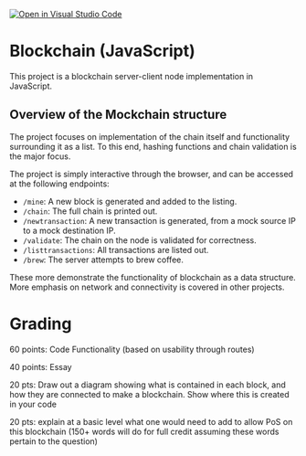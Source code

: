 [![Open in Visual Studio Code](https://classroom.github.com/assets/open-in-vscode-c66648af7eb3fe8bc4f294546bfd86ef473780cde1dea487d3c4ff354943c9ae.svg)](https://classroom.github.com/online_ide?assignment_repo_id=10490409&assignment_repo_type=AssignmentRepo)
# Blockchain (JavaScript)

This project is a blockchain server-client node implementation in JavaScript.

## Overview of the Mockchain structure

The project focuses on implementation of the chain itself and functionality
surrounding it as a list. To this end, hashing functions and chain validation is
the major focus.

The project is simply interactive through the browser, and can be accessed at
the following endpoints:

-   `/mine`: A new block is generated and added to the listing.
-   `/chain`: The full chain is printed out.
-   `/newtransaction`: A new transaction is generated, from a mock source IP to
    a mock destination IP.
-   `/validate`: The chain on the node is validated for correctness.
-   `/listtransactions`: All transactions are listed out.
-   `/brew`: The server attempts to brew coffee.

These more demonstrate the functionality of blockchain as a data structure. More
emphasis on network and connectivity is covered in other projects.

# Grading

60 points: Code Functionality (based on usability through routes)

40 points: Essay 

20 pts: Draw out a diagram showing what is contained in each
block, and how they are connected to make a blockchain. Show where this is created in your code

20 pts: explain at a
basic level what one would need to add to allow PoS on this blockchain (150+
words will do for full credit assuming these words pertain to the question)
